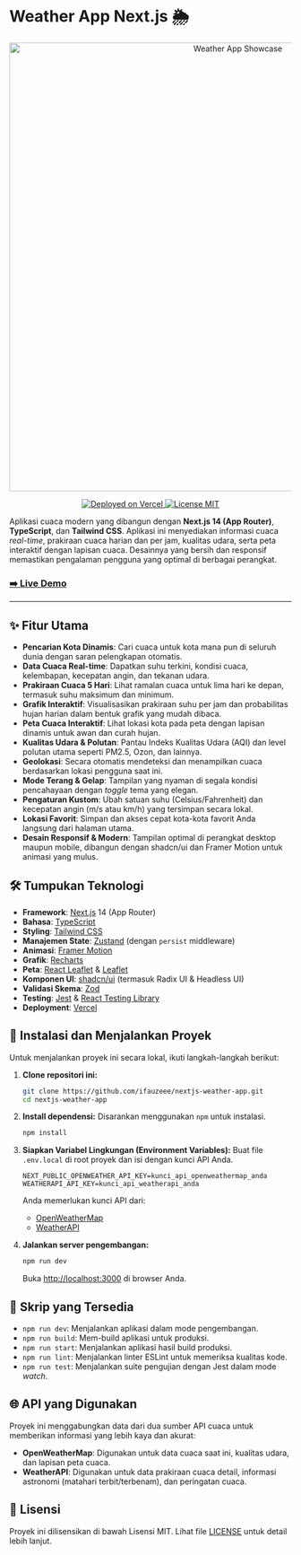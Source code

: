 #  Weather App Next.js 🌦️

<p align="center">
  <img src="https://i.postimg.cc/0QFjdVyt/Screenshot-2025-08-16-at-03-52-37-Weather-App.png" alt="Weather App Showcase" width="800"/>
</p>

<p align="center">
  <a href="https://ifauzeee-weather.vercel.app/" target="_blank">
    <img src="https://img.shields.io/badge/Vercel-000000?style=for-the-badge&logo=vercel&logoColor=white" alt="Deployed on Vercel" />
  </a>
  <a href="https://github.com/ifauzeee/nextjs-weather-app/blob/main/LICENSE" target="_blank">
    <img src="https://img.shields.io/github/license/ifauzeee/nextjs-weather-app?style=for-the-badge&color=blue" alt="License MIT" />
  </a>
</p>

Aplikasi cuaca modern yang dibangun dengan **Next.js 14 (App Router)**, **TypeScript**, dan **Tailwind CSS**. Aplikasi ini menyediakan informasi cuaca *real-time*, prakiraan cuaca harian dan per jam, kualitas udara, serta peta interaktif dengan lapisan cuaca. Desainnya yang bersih dan responsif memastikan pengalaman pengguna yang optimal di berbagai perangkat.

### [➡️ Live Demo](https://ifauzeee-weather.vercel.app/)

---

## ✨ Fitur Utama

-   **Pencarian Kota Dinamis**: Cari cuaca untuk kota mana pun di seluruh dunia dengan saran pelengkapan otomatis.
-   **Data Cuaca Real-time**: Dapatkan suhu terkini, kondisi cuaca, kelembapan, kecepatan angin, dan tekanan udara.
-   **Prakiraan Cuaca 5 Hari**: Lihat ramalan cuaca untuk lima hari ke depan, termasuk suhu maksimum dan minimum.
-   **Grafik Interaktif**: Visualisasikan prakiraan suhu per jam dan probabilitas hujan harian dalam bentuk grafik yang mudah dibaca.
-   **Peta Cuaca Interaktif**: Lihat lokasi kota pada peta dengan lapisan dinamis untuk awan dan curah hujan.
-   **Kualitas Udara & Polutan**: Pantau Indeks Kualitas Udara (AQI) dan level polutan utama seperti PM2.5, Ozon, dan lainnya.
-   **Geolokasi**: Secara otomatis mendeteksi dan menampilkan cuaca berdasarkan lokasi pengguna saat ini.
-   **Mode Terang & Gelap**: Tampilan yang nyaman di segala kondisi pencahayaan dengan *toggle* tema yang elegan.
-   **Pengaturan Kustom**: Ubah satuan suhu (Celsius/Fahrenheit) dan kecepatan angin (m/s atau km/h) yang tersimpan secara lokal.
-   **Lokasi Favorit**: Simpan dan akses cepat kota-kota favorit Anda langsung dari halaman utama.
-   **Desain Responsif & Modern**: Tampilan optimal di perangkat desktop maupun mobile, dibangun dengan shadcn/ui dan Framer Motion untuk animasi yang mulus.

## 🛠️ Tumpukan Teknologi

-   **Framework**: [Next.js](https://nextjs.org/) 14 (App Router)
-   **Bahasa**: [TypeScript](https://www.typescriptlang.org/)
-   **Styling**: [Tailwind CSS](https://tailwindcss.com/)
-   **Manajemen State**: [Zustand](https://github.com/pmndrs/zustand) (dengan `persist` middleware)
-   **Animasi**: [Framer Motion](https://www.framer.com/motion/)
-   **Grafik**: [Recharts](https://recharts.org/)
-   **Peta**: [React Leaflet](https://react-leaflet.js.org/) & [Leaflet](https://leafletjs.com/)
-   **Komponen UI**: [shadcn/ui](https://ui.shadcn.com/) (termasuk Radix UI & Headless UI)
-   **Validasi Skema**: [Zod](https://zod.dev/)
-   **Testing**: [Jest](https://jestjs.io/) & [React Testing Library](https://testing-library.com/)
-   **Deployment**: [Vercel](https://vercel.com/)

## 🚀 Instalasi dan Menjalankan Proyek

Untuk menjalankan proyek ini secara lokal, ikuti langkah-langkah berikut:

1.  **Clone repositori ini:**
    ```bash
    git clone https://github.com/ifauzeee/nextjs-weather-app.git
    cd nextjs-weather-app
    ```

2.  **Install dependensi:**
    Disarankan menggunakan `npm` untuk instalasi.
    ```bash
    npm install
    ```

3.  **Siapkan Variabel Lingkungan (Environment Variables):**
    Buat file `.env.local` di root proyek dan isi dengan kunci API Anda.
    ```
    NEXT_PUBLIC_OPENWEATHER_API_KEY=kunci_api_openweathermap_anda
    WEATHERAPI_API_KEY=kunci_api_weatherapi_anda
    ```
    Anda memerlukan kunci API dari:
    -   [OpenWeatherMap](https://openweathermap.org/api)
    -   [WeatherAPI](https://www.weatherapi.com/)

4.  **Jalankan server pengembangan:**
    ```bash
    npm run dev
    ```
    Buka [http://localhost:3000](http://localhost:3000) di browser Anda.

## 📜 Skrip yang Tersedia

-   `npm run dev`: Menjalankan aplikasi dalam mode pengembangan.
-   `npm run build`: Mem-build aplikasi untuk produksi.
-   `npm run start`: Menjalankan aplikasi hasil build produksi.
-   `npm run lint`: Menjalankan linter ESLint untuk memeriksa kualitas kode.
-   `npm run test`: Menjalankan suite pengujian dengan Jest dalam mode *watch*.

## 🌐 API yang Digunakan

Proyek ini menggabungkan data dari dua sumber API cuaca untuk memberikan informasi yang lebih kaya dan akurat:
-   **OpenWeatherMap**: Digunakan untuk data cuaca saat ini, kualitas udara, dan lapisan peta cuaca.
-   **WeatherAPI**: Digunakan untuk data prakiraan cuaca detail, informasi astronomi (matahari terbit/terbenam), dan peringatan cuaca.

## 📄 Lisensi

Proyek ini dilisensikan di bawah Lisensi MIT. Lihat file [LICENSE](https://github.com/ifauzeee/nextjs-weather-app/blob/main/LICENSE) untuk detail lebih lanjut.
